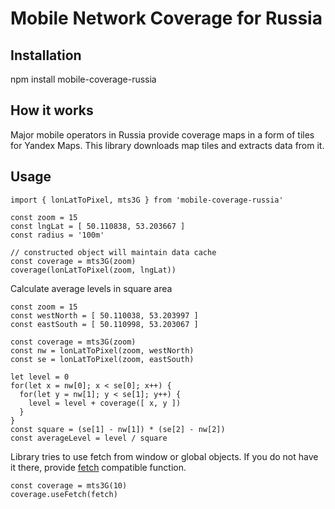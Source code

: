 # Mobile Network Coverage for Russia

## Installation

npm install mobile-coverage-russia

## How it works

Major mobile operators in Russia provide coverage maps in a form of tiles for Yandex Maps. This library downloads map tiles and extracts data from it.

## Usage

```es6
import { lonLatToPixel, mts3G } from 'mobile-coverage-russia'

const zoom = 15 
const lngLat = [ 50.110838, 53.203667 ]
const radius = '100m'

// constructed object will maintain data cache 
const coverage = mts3G(zoom)
coverage(lonLatToPixel(zoom, lngLat))
```
                
Calculate average levels in square area

```es6
const zoom = 15
const westNorth = [ 50.110038, 53.203997 ]
const eastSouth = [ 50.110998, 53.203067 ]

const coverage = mts3G(zoom)
const nw = lonLatToPixel(zoom, westNorth)
const se = lonLatToPixel(zoom, eastSouth)

let level = 0                                                 
for(let x = nw[0]; x < se[0]; x++) {
  for(let y = nw[1]; y < se[1]; y++) {
    level = level + coverage([ x, y ])
  }
}
const square = (se[1] - nw[1]) * (se[2] - nw[2])
const averageLevel = level / square
```
                                          
Library tries to use fetch from window or global objects. If you do not have it there, provide [fetch](https://fetch.spec.whatwg.org/) compatible function.

```es6
const coverage = mts3G(10)
coverage.useFetch(fetch)
```
